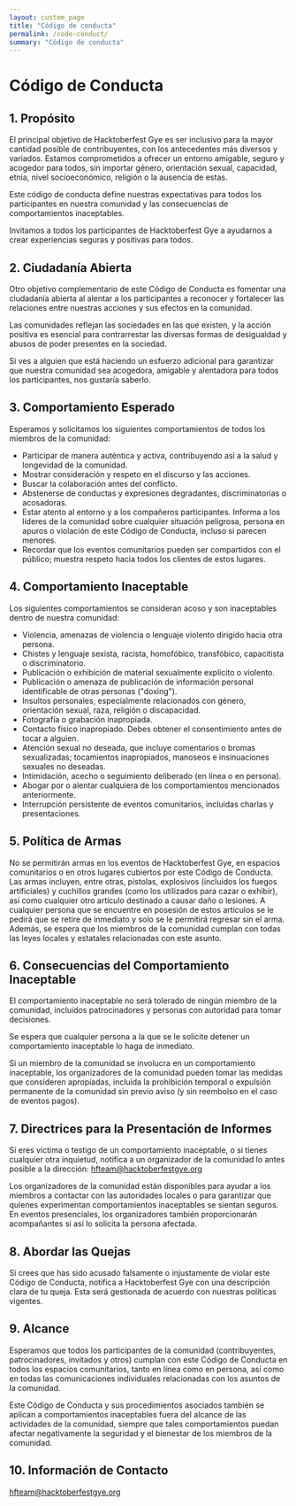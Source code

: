 ```yaml
---
layout: custom_page
title: "Código de conducta"
permalink: /code-conduct/
summary: "Código de conducta"
---
```



# Código de Conducta

## 1. Propósito

El principal objetivo de Hacktoberfest Gye es ser inclusivo para la mayor cantidad posible de contribuyentes, con los antecedentes más diversos y variados. Estamos comprometidos a ofrecer un entorno amigable, seguro y acogedor para todos, sin importar género, orientación sexual, capacidad, etnia, nivel socioeconómico, religión o la ausencia de estas.

Este código de conducta define nuestras expectativas para todos los participantes en nuestra comunidad y las consecuencias de comportamientos inaceptables.

Invitamos a todos los participantes de Hacktoberfest Gye a ayudarnos a crear experiencias seguras y positivas para todos.

## 2. Ciudadanía Abierta

Otro objetivo complementario de este Código de Conducta es fomentar una ciudadanía abierta al alentar a los participantes a reconocer y fortalecer las relaciones entre nuestras acciones y sus efectos en la comunidad.

Las comunidades reflejan las sociedades en las que existen, y la acción positiva es esencial para contrarrestar las diversas formas de desigualdad y abusos de poder presentes en la sociedad.

Si ves a alguien que está haciendo un esfuerzo adicional para garantizar que nuestra comunidad sea acogedora, amigable y alentadora para todos los participantes, nos gustaría saberlo.

## 3. Comportamiento Esperado

Esperamos y solicitamos los siguientes comportamientos de todos los miembros de la comunidad:

- Participar de manera auténtica y activa, contribuyendo así a la salud y longevidad de la comunidad.
- Mostrar consideración y respeto en el discurso y las acciones.
- Buscar la colaboración antes del conflicto.
- Abstenerse de conductas y expresiones degradantes, discriminatorias o acosadoras.
- Estar atento al entorno y a los compañeros participantes. Informa a los líderes de la comunidad sobre cualquier situación peligrosa, persona en apuros o violación de este Código de Conducta, incluso si parecen menores.
- Recordar que los eventos comunitarios pueden ser compartidos con el público; muestra respeto hacia todos los clientes de estos lugares.

## 4. Comportamiento Inaceptable

Los siguientes comportamientos se consideran acoso y son inaceptables dentro de nuestra comunidad:

- Violencia, amenazas de violencia o lenguaje violento dirigido hacia otra persona.
- Chistes y lenguaje sexista, racista, homofóbico, transfóbico, capacitista o discriminatorio.
- Publicación o exhibición de material sexualmente explícito o violento.
- Publicación o amenaza de publicación de información personal identificable de otras personas ("doxing").
- Insultos personales, especialmente relacionados con género, orientación sexual, raza, religión o discapacidad.
- Fotografía o grabación inapropiada.
- Contacto físico inapropiado. Debes obtener el consentimiento antes de tocar a alguien.
- Atención sexual no deseada, que incluye comentarios o bromas sexualizadas; tocamientos inapropiados, manoseos e insinuaciones sexuales no deseadas.
- Intimidación, acecho o seguimiento deliberado (en línea o en persona).
- Abogar por o alentar cualquiera de los comportamientos mencionados anteriormente.
- Interrupción persistente de eventos comunitarios, incluidas charlas y presentaciones.

## 5. Política de Armas

No se permitirán armas en los eventos de Hacktoberfest Gye, en espacios comunitarios o en otros lugares cubiertos por este Código de Conducta. Las armas incluyen, entre otras, pistolas, explosivos (incluidos los fuegos artificiales) y cuchillos grandes (como los utilizados para cazar o exhibir), así como cualquier otro artículo destinado a causar daño o lesiones. A cualquier persona que se encuentre en posesión de estos artículos se le pedirá que se retire de inmediato y solo se le permitirá regresar sin el arma. Además, se espera que los miembros de la comunidad cumplan con todas las leyes locales y estatales relacionadas con este asunto.

## 6. Consecuencias del Comportamiento Inaceptable

El comportamiento inaceptable no será tolerado de ningún miembro de la comunidad, incluidos patrocinadores y personas con autoridad para tomar decisiones.

Se espera que cualquier persona a la que se le solicite detener un comportamiento inaceptable lo haga de inmediato.

Si un miembro de la comunidad se involucra en un comportamiento inaceptable, los organizadores de la comunidad pueden tomar las medidas que consideren apropiadas, incluida la prohibición temporal o expulsión permanente de la comunidad sin previo aviso (y sin reembolso en el caso de eventos pagos).

## 7. Directrices para la Presentación de Informes

Si eres víctima o testigo de un comportamiento inaceptable, o si tienes cualquier otra inquietud, notifica a un organizador de la comunidad lo antes posible a la dirección: hfteam@hacktoberfestgye.org

Los organizadores de la comunidad están disponibles para ayudar a los miembros a contactar con las autoridades locales o para garantizar que quienes experimentan comportamientos inaceptables se sientan seguros. En eventos presenciales, los organizadores también proporcionarán acompañantes si así lo solicita la persona afectada.

## 8. Abordar las Quejas

Si crees que has sido acusado falsamente o injustamente de violar este Código de Conducta, notifica a Hacktoberfest Gye con una descripción clara de tu queja. Esta será gestionada de acuerdo con nuestras políticas vigentes.

## 9. Alcance

Esperamos que todos los participantes de la comunidad (contribuyentes, patrocinadores, invitados y otros) cumplan con este Código de Conducta en todos los espacios comunitarios, tanto en línea como en persona, así como en todas las comunicaciones individuales relacionadas con los asuntos de la comunidad.

Este Código de Conducta y sus procedimientos asociados también se aplican a comportamientos inaceptables fuera del alcance de las actividades de la comunidad, siempre que tales comportamientos puedan afectar negativamente la seguridad y el bienestar de los miembros de la comunidad.

## 10. Información de Contacto

hfteam@hacktoberfestgye.org